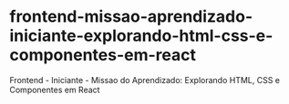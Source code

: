 # frontend-missao-aprendizado-iniciante-explorando-html-css-e-componentes-em-react
Frontend - Iniciante - Missao do Aprendizado: Explorando HTML, CSS e Componentes em React
